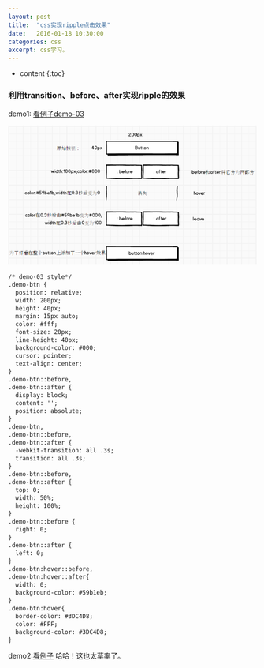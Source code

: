 ```yaml
---
layout: post
title:  "css实现ripple点击效果"
date:   2016-01-18 10:30:00
categories: css
excerpt: css学习。
---
```


* content
{:toc}  


### 利用transition、before、after实现ripple的效果  

demo1: [看例子demo-03](http://liuyan5258.github.io/pages/2demo.html) 

![原理](https://github.com/liuyan5258/liuyan5258.github.io/blob/master/static/images/ripple.png?raw=true)  

    /* demo-03 style*/
    .demo-btn {
      position: relative;
      width: 200px;
      height: 40px;
      margin: 15px auto;
      color: #fff;
      font-size: 20px;
      line-height: 40px;
      background-color: #000;
      cursor: pointer;
      text-align: center;
    }
    .demo-btn::before,
    .demo-btn::after {
      display: block;
      content: '';
      position: absolute;
    }
    .demo-btn,
    .demo-btn::before,
    .demo-btn::after {
      -webkit-transition: all .3s;
      transition: all .3s;
    }
    .demo-btn::before,
    .demo-btn::after {
      top: 0;
      width: 50%;
      height: 100%;
    }
    .demo-btn::before {
      right: 0;
    }
    .demo-btn::after {
      left: 0;
    }
    .demo-btn:hover::before,
    .demo-btn:hover::after{
      width: 0;
      background-color: #59b1eb;
    }
    .demo-btn:hover{
      border-color: #3DC4D8;
      color: #FFF;
      background-color: #3DC4D8;
    }   

demo2:[看例子](https://ghinda.net/article/css-ripple-material-design/)  哈哈！这也太草率了。   

 
